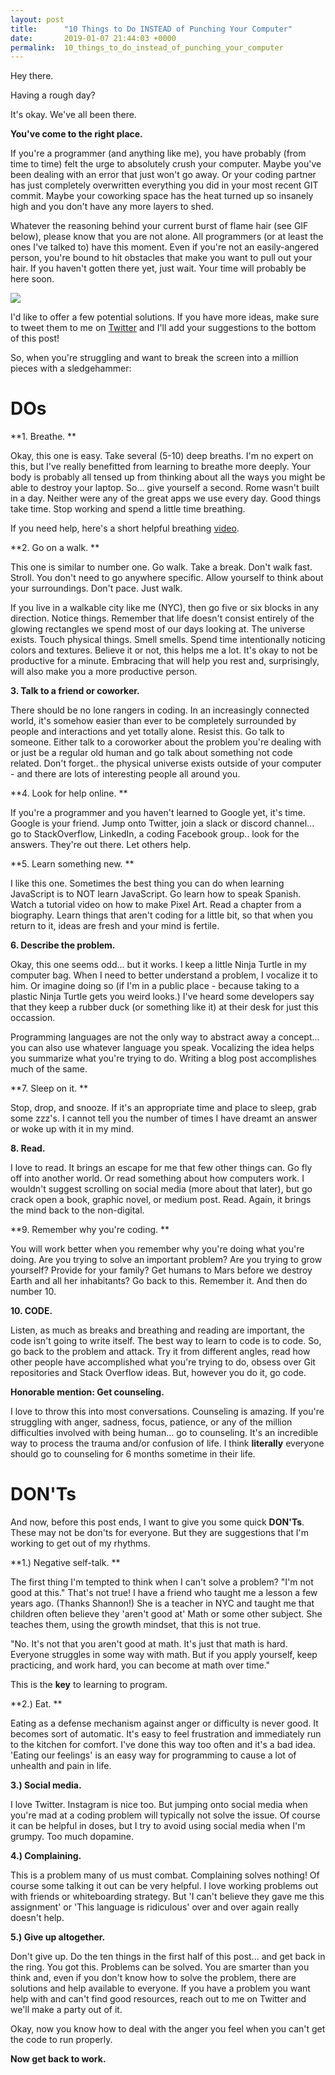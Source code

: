 ```yaml
---
layout: post
title:      "10 Things to Do INSTEAD of Punching Your Computer"
date:       2019-01-07 21:44:03 +0000
permalink:  10_things_to_do_instead_of_punching_your_computer
---
```



Hey there. 

Having a rough day? 

It's okay. We've all been there. 

**You've come to the right place.**


If you're a programmer (and anything like me), you have probably (from time to time) felt the urge to absolutely crush your computer. Maybe you've been dealing with an error that just won't go away. Or your coding partner has just completely overwritten everything you did in your most recent GIT commit. Maybe your coworking space has the heat turned up so insanely high and you don't have any more layers to shed. 

Whatever the reasoning behind your current burst of flame hair (see GIF below), please know that you are not alone. All programmers (or at least the ones I've talked to) have this moment. Even if you're not an easily-angered person, you're bound to hit obstacles that make you want to pull out your hair. If you haven't gotten there yet, just wait. Your time will probably be here soon.


![](https://tenor.com/wgNo.gif)

I'd like to offer a few potential solutions. If you have more ideas, make sure to tweet them to me on [Twitter](http://www.twitter.com/wojo_nyc) and I'll add your suggestions to the bottom of this post! 


So, when you're struggling and want to break the screen into a million pieces with a sledgehammer: 


# DOs 


**1. Breathe. **

Okay, this one is easy. Take several (5-10) deep breaths. I'm no expert on this, but I've really benefitted from learning to breathe more deeply. Your body is probably all tensed up from thinking about all the ways you might be able to destroy your laptop. So... give yourself a second. Rome wasn't built in a day. Neither were any of the great apps we use every day. Good things take time. Stop working and spend a little time breathing.   

If you need help, here's a short helpful breathing [video](https://www.youtube.com/watch?v=SEfs5TJZ6Nk).



**2. Go on a walk. **

This one is similar to number one. Go walk. Take a break. Don't walk fast. Stroll. You don't need to go anywhere specific. Allow yourself to think about your surroundings. Don't pace. Just walk.

If you live in a walkable city like me (NYC), then go five or six blocks in any direction. Notice things. Remember that life doesn't consist entirely of the glowing rectangles we spend most of our days looking at. The universe exists. Touch physical things. Smell smells. Spend time intentionally noticing colors and textures. Believe it or not, this helps me a lot. It's okay to not be productive for a minute. Embracing that will help you rest and, surprisingly, will also make you a more productive person.  



**3. Talk to a friend or coworker.**

There should be no lone rangers in coding. In an increasingly connected world, it's somehow easier than ever to be completely surrounded by people and interactions and yet totally alone. Resist this. Go talk to someone. Either talk to a coroworker about the problem you're dealing with or just be a regular old human and go talk about something not code related. Don't forget.. the physical universe exists outside of your computer - and there are lots of interesting people all around you. 



**4. Look for help online. **

If you're a programmer and you haven't learned to Google yet, it's time. Google is your friend. Jump onto Twitter, join a slack or discord channel... go to StackOverflow, LinkedIn, a coding Facebook group.. look for the answers. They're out there.  Let others help. 



**5. Learn something new. **

I like this one. Sometimes the best thing you can do when learning JavaScript is to NOT learn JavaScript. Go learn how to speak Spanish. Watch a tutorial video on how to make Pixel Art. Read a chapter from a biography. Learn things that aren't coding for a little bit, so that when you return to it, ideas are fresh and your mind is fertile.


**6. Describe the problem.**

Okay, this one seems odd... but it works. I keep a little Ninja Turtle in my computer bag. When I need to better understand a problem, I vocalize it to him. Or imagine doing so (if I'm in a public place - because taking to a plastic Ninja Turtle gets you weird looks.) I've heard some developers say that they keep a rubber duck (or something like it) at their desk for just this occassion. 

Programming languages are not the only way to abstract away a concept... you can also use whatever language you speak. Vocalizing the idea helps you summarize what you're trying to do.  Writing a blog post accomplishes much of the same.


**7. Sleep on it. **

Stop, drop, and snooze. If it's an appropriate time and place to sleep, grab some zzz's. I cannot tell you the number of times I have dreamt an answer or woke up with it in my mind.


**8. Read.**


I love to read. It brings an escape for me that few other things can. Go fly off into another world. Or read something about how computers work. I wouldn't suggest scrolling on social media (more about that later), but go crack open a book, graphic novel, or medium post. Read. Again, it brings the mind back to the non-digital.


**9. Remember why you're coding. **

You will work better when you remember why you're doing what you're doing. Are you trying to solve an important problem? Are you trying to grow yourself? Provide for your family? Get humans to Mars before we destroy Earth and all her inhabitants? Go back to this. Remember it. And then do number 10. 


**10. CODE.** 

Listen, as much as breaks and breathing and reading are important, the code isn't going to write itself. The best way to learn to code is to code. So, go back to the problem and attack. Try it from different angles, read how other people have accomplished what you're trying to do, obsess over Git repositories and Stack Overflow ideas. But, however you do it, go code. 




**Honorable mention: Get counseling.**

I love to throw this into most conversations. Counseling is amazing. If you're struggling with anger, sadness, focus, patience, or any of the million difficulties involved with being human... go to counseling. It's an incredible way to process the trauma and/or confusion of life. I think **literally** everyone should go to counseling for 6 months sometime in their life. 




# DON'Ts


And now, before this post ends, I want to give you some quick **DON'Ts**. These may not be don'ts for everyone. But they are suggestions that I'm working to get out of my rhythms. 


**1.)  Negative self-talk. **

The first thing I'm tempted to think when I can't solve a problem? "I'm not good at this." That's not true! I have a friend who taught me a lesson a few years ago. (Thanks Shannon!) She is a teacher in NYC and taught me that children often believe they 'aren't good at' Math or some other subject. She teaches them, using the growth mindset, that this is not true. 

"No. It's not that you aren't good at math. It's just that math is hard. Everyone struggles in some way with math. But if you apply yourself, keep practicing, and work hard, you can become at math over time."

This is the **key** to learning to program. 


**2.) Eat. **

Eating as a defense mechanism against anger or difficulty is never good. It becomes sort of automatic. It's easy to feel frustration and immediately run to the kitchen for comfort. I've done this way too often and it's a bad idea.  'Eating our feelings' is an easy way for programming to cause a lot of unhealth and pain in life. 



**3.) Social media.** 

I love Twitter. Instagram is nice too. But jumping onto social media when you're mad at a coding problem will typically not solve the issue. Of course it can be helpful in doses, but I try to avoid using social media when I'm grumpy. Too much dopamine. 


**4.) Complaining.** 

This is a problem many of us must combat. Complaining solves nothing! Of course some talking it out can be very helpful. I love working problems out with friends or whiteboarding strategy. But 'I can't believe they gave me this assignment' or 'This language is ridiculous' over and over again really doesn't help.


**5.) Give up altogether.** 

Don't give up. Do the ten things in the first half of this post... and get back in the ring. You got this. Problems can be solved. You are smarter than you think and, even if you don't know how to solve the problem, there are solutions and help available to everyone. If you have a problem you want help with and can't find good resources, reach out to me on Twitter and we'll make a party out of it. 



Okay, now you know how to deal with the anger you feel when you can't get the code to run properly. 

**Now get back to work.**


